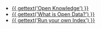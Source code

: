 * [{{ gettext('Open Knowledge') }}](http://okfn.org/)
* [{{ gettext('What is Open Data?') }}](http://okfn.org/opendata/)
* [{{ gettext('Run your own Index') }}](http://census.okfn.org/)
